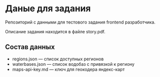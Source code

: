 # Даные для задания
Репозиторий с данными для тестового задания frontend разработчика.

Описание задания находится в файле story.pdf.

## Состав данных

- regions.json — список доступных регионов
- waterbases.json — список водобаз с привязкой к региону
- maps-api-key.md — ключ для геокодера яндекс-карт
